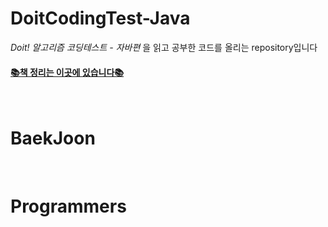 # DoitCodingTest-Java
_Doit! 알고리즘 코딩테스트 - 자바편_ 을 읽고 공부한 코드를 올리는 repository입니다
<h4>
<a href="https://velog.io/@gabean13/series/%EC%95%8C%EA%B3%A0%EB%A6%AC%EC%A6%98">
   📚책 정리는 이곳에 있습니다📚
  </a>
</h4>

<br/>

# BaekJoon

<br/>


# Programmers

